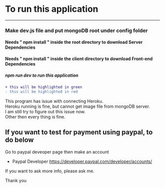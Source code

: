 # To run this application
--------------------------------------------------------------------------------------------------

### Make dev.js file  and put mongoDB root under config folder

#### Needs " npm install " inside the root directory to download Server Dependencies   
#### Needs " npm install " inside the client directory to download Front-end Dependencies   
##### npm run dev to run this application
```diff
+ this will be highlighted in green
- this will be highlighted in red
```
This program has issue with connecting Heroku.   
Heroku running is fine, but cannot get image file from mongoDB server.      
I am still try to figure out this issue now.    
Other then every thing is fine.

## If you want to test for payment using paypal, to do below

Go to paypal deveoper page then make an account   
* Paypal Developer <https://developer.paypal.com/developer/accounts/>

If you want to ask more info, please ask me.

Thank you


